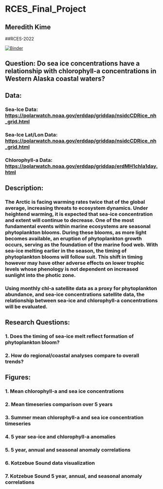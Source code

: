 # RCES_Final_Project
## Meredith Kime
##RCES-2022

[![Binder](https://mybinder.org/badge_logo.svg)](https://mybinder.org/v2/gh/pangeo-data/pangeo-docker-images/2022.09.21?urlpath=git-pull%3Frepo%3Dhttps%253A%252F%252Fgithub.com%252Fmeredithkime%252FRCES_Final_Project%26urlpath%3Dlab%252Ftree%252FRCES_Final_Project%252Ffinal_project.ipynb%26branch%3Dmain)

## Question: Do sea ice concentrations have a relationship with chlorophyll-a concentrations in Western Alaska coastal waters?

## Data: 
### Sea-Ice Data: https://polarwatch.noaa.gov/erddap/griddap/nsidcCDRice_nh_grid.html
### Sea-Ice Lat/Lon Data: https://polarwatch.noaa.gov/erddap/griddap/nsidcCDRice_nh_grid.html
### Chlorophyll-a Data: https://polarwatch.noaa.gov/erddap/griddap/erdMH1chla1day.html

## Description:
### The Arctic is facing warming rates twice that of the global average, increasing threats to ecosystem dynamics. Under heightend warming, it is expected that sea-ice concentration and extent will continue to decrease. One of the most fundamental events within marine ecosystems are seasonal phytoplankton blooms. During these blooms, as more light becomes available, an eruption of phytoplankton growth occurs, serving as the foundation of the marine food web. With sea-ice melting earlier in the season, the timing of phytoplankton blooms will follow suit. This shift in timing however may have other adverse effects on lower trophic levels whose phenology is not dependent on increased sunlight into the photic zone.
### Using monthly chl-a satellite data as a proxy for phytoplankton abundance, and sea-ice concentrations satellite data, the relationship between sea-ice and chlorophyll-a concentrations will be evaluated. 

## Research Questions: 
### 1. Does the timing of sea-ice melt reflect formation of phytoplankton bloom?
### 2. How do regional/coastal analyses compare to overall trends?

## Figures: 
### 1. Mean chlorophyll-a and sea ice concentrations
### 2. Mean timeseries comparison over 5 years
### 3. Summer mean chlorophyll-a and sea ice concentration timeseries
### 4. 5 year sea-ice and chlorophyll-a anomalies
### 5. 5 year, annual and seasonal anomaly correlations
### 6. Kotzebue Sound data visualization 
### 7. Kotzebue Sound 5 year, annual, and seasonal anomaly correlations

